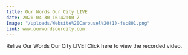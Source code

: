 ```yaml
---
title: Our Words Our City LIVE
date: 2020-04-30 16:42:00 Z
Image: "/uploads/Website%20Carousel%20(1)-fec801.png"
Link: www.ourwordsourcity.com
---
```


Relive Our Words Our City LIVE! Click here to view the recorded video.